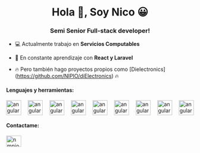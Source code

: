 <h1 align="center">Hola 👋, Soy Nico 😀</h1>
<h3 align="center">Semi Senior Full-stack developer! </h3>	

- 💻 Actualmente trabajo en **Servicios Computables**

- 🌱 En constante aprendizaje con **React y Laravel**

- 🔥 Pero también hago proyectos propios como [Dielectronics] (https://github.com/NIPIO/diElectronics) 🔥



<h4 align="left">Lenguajes y herramientas:</h4>
<div style="display: flex; justify-content: space-between">
  <img src="https://upload.wikimedia.org/wikipedia/commons/thumb/3/36/Logo.min.svg/2560px-Logo.min.svg.png" alt="angular" width="40" height="40"/>
  <img src="https://angular.io/assets/images/logos/angular/angular.svg" alt="angular" width="40" height="40"/>
  <img src="https://angular.io/assets/images/logos/angular/angular.svg" alt="angular" width="40" height="40"/>
  <img src="https://angular.io/assets/images/logos/angular/angular.svg" alt="angular" width="40" height="40"/><img src="https://angular.io/assets/images/logos/angular/angular.svg" alt="angular" width="40" height="40"/><img src="https://angular.io/assets/images/logos/angular/angular.svg" alt="angular" width="40" height="40"/>
  <img src="https://angular.io/assets/images/logos/angular/angular.svg" alt="angular" width="40" height="40"/>
  <img src="https://angular.io/assets/images/logos/angular/angular.svg" alt="angular" width="40" height="40"/>
  <img src="https://angular.io/assets/images/logos/angular/angular.svg" alt="angular" width="40" height="40"/>
</div>

  
  
  <h4 align="left">Contactame:</h4>
<p align="left">
<a href="https://linkedin.com/in/nmpiovano" target="blank"><img align="center" src="https://raw.githubusercontent.com/rahuldkjain/github-profile-readme-generator/master/src/images/icons/Social/linked-in-alt.svg" alt="nmpiovano" height="30" width="40" /></a>
</p>
